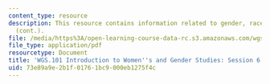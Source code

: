 ```yaml
---
content_type: resource
description: This resource contains information related to gender, race and suffrage
  (cont.).
file: /media/https%3A/open-learning-course-data-rc.s3.amazonaws.com/wgs-101-introduction-to-womens-and-gender-studies-fall-2014/73e89a9e2b1f01761bc9000eb1275f4c_MITWGS_101F14_Sess6.pdf
file_type: application/pdf
resourcetype: Document
title: 'WGS.101 Introduction to Women''s and Gender Studies: Session 6 Lecture Outline'
uid: 73e89a9e-2b1f-0176-1bc9-000eb1275f4c
---
```

